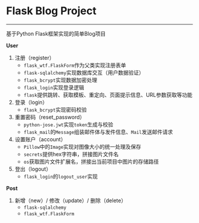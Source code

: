 # Flask Blog Project

-----------

基于Python Flask框架实现的简单Blog项目

**User**

1. 注册（register）
   - `flask_wtf.FlaskForm`作为父类实现注册表单
   - `flask-sqlalchemy`实现数据库交互（用户数据验证）
   - `flask_bcrypt`实现数据加密处理
   - `flask_login`实现登录逻辑
   - `flask`提供跳转、获取模板、重定向、页面提示信息、URL参数获取等功能
2. 登录（login）
   - `flask_bcrypt`实现密码校验
3. 重置密码（reset_password）
   - `python-jose.jwt`实现`token`生成与校验
   - `flask_mail`的`Message`组装邮件体与发件信息、`Mail`发送邮件请求
4. 设置账户（account）
   - `Pillow`中的`Image`实现对图像大小的统一处理及保存
   - `secrets`提供hex字符串，拼接图片文件名
   - `os`获取图片文件扩展名，拼接出当前项目中图片的存储路径
5. 登出（logout）
   - `flask_login`的`logout_user`实现

**Post**

1. 新增（new）/ 修改（update）/ 删除（delete）
   - `flask-sqlalchemy`
   - `flask_wtf.FlaskForm`
